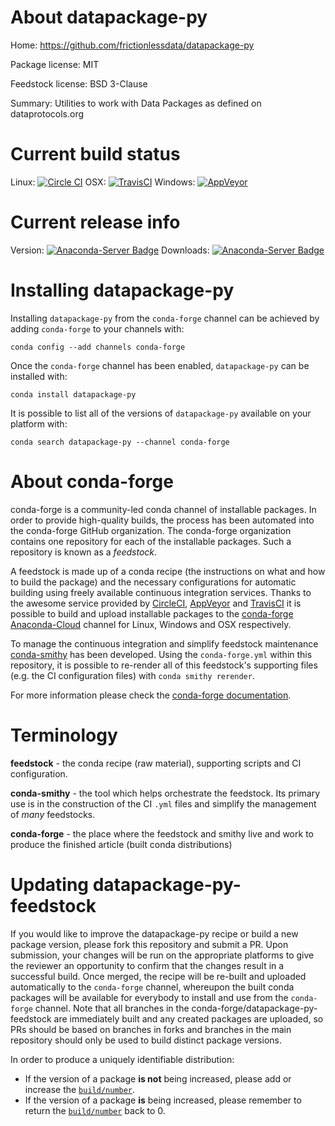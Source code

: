 About datapackage-py
====================

Home: https://github.com/frictionlessdata/datapackage-py

Package license: MIT

Feedstock license: BSD 3-Clause

Summary: Utilities to work with Data Packages as defined on dataprotocols.org



Current build status
====================

Linux: [![Circle CI](https://circleci.com/gh/conda-forge/datapackage-py-feedstock.svg?style=shield)](https://circleci.com/gh/conda-forge/datapackage-py-feedstock)
OSX: [![TravisCI](https://travis-ci.org/conda-forge/datapackage-py-feedstock.svg?branch=master)](https://travis-ci.org/conda-forge/datapackage-py-feedstock)
Windows: [![AppVeyor](https://ci.appveyor.com/api/projects/status/github/conda-forge/datapackage-py-feedstock?svg=True)](https://ci.appveyor.com/project/conda-forge/datapackage-py-feedstock/branch/master)

Current release info
====================
Version: [![Anaconda-Server Badge](https://anaconda.org/conda-forge/datapackage-py/badges/version.svg)](https://anaconda.org/conda-forge/datapackage-py)
Downloads: [![Anaconda-Server Badge](https://anaconda.org/conda-forge/datapackage-py/badges/downloads.svg)](https://anaconda.org/conda-forge/datapackage-py)

Installing datapackage-py
=========================

Installing `datapackage-py` from the `conda-forge` channel can be achieved by adding `conda-forge` to your channels with:

```
conda config --add channels conda-forge
```

Once the `conda-forge` channel has been enabled, `datapackage-py` can be installed with:

```
conda install datapackage-py
```

It is possible to list all of the versions of `datapackage-py` available on your platform with:

```
conda search datapackage-py --channel conda-forge
```


About conda-forge
=================

conda-forge is a community-led conda channel of installable packages.
In order to provide high-quality builds, the process has been automated into the
conda-forge GitHub organization. The conda-forge organization contains one repository
for each of the installable packages. Such a repository is known as a *feedstock*.

A feedstock is made up of a conda recipe (the instructions on what and how to build
the package) and the necessary configurations for automatic building using freely
available continuous integration services. Thanks to the awesome service provided by
[CircleCI](https://circleci.com/), [AppVeyor](http://www.appveyor.com/)
and [TravisCI](https://travis-ci.org/) it is possible to build and upload installable
packages to the [conda-forge](https://anaconda.org/conda-forge)
[Anaconda-Cloud](http://docs.anaconda.org/) channel for Linux, Windows and OSX respectively.

To manage the continuous integration and simplify feedstock maintenance
[conda-smithy](http://github.com/conda-forge/conda-smithy) has been developed.
Using the ``conda-forge.yml`` within this repository, it is possible to re-render all of
this feedstock's supporting files (e.g. the CI configuration files) with ``conda smithy rerender``.

For more information please check the [conda-forge documentation](https://conda-forge.org/docs/).

Terminology
===========

**feedstock** - the conda recipe (raw material), supporting scripts and CI configuration.

**conda-smithy** - the tool which helps orchestrate the feedstock.
                   Its primary use is in the construction of the CI ``.yml`` files
                   and simplify the management of *many* feedstocks.

**conda-forge** - the place where the feedstock and smithy live and work to
                  produce the finished article (built conda distributions)


Updating datapackage-py-feedstock
=================================

If you would like to improve the datapackage-py recipe or build a new
package version, please fork this repository and submit a PR. Upon submission,
your changes will be run on the appropriate platforms to give the reviewer an
opportunity to confirm that the changes result in a successful build. Once
merged, the recipe will be re-built and uploaded automatically to the
`conda-forge` channel, whereupon the built conda packages will be available for
everybody to install and use from the `conda-forge` channel.
Note that all branches in the conda-forge/datapackage-py-feedstock are
immediately built and any created packages are uploaded, so PRs should be based
on branches in forks and branches in the main repository should only be used to
build distinct package versions.

In order to produce a uniquely identifiable distribution:
 * If the version of a package **is not** being increased, please add or increase
   the [``build/number``](http://conda.pydata.org/docs/building/meta-yaml.html#build-number-and-string).
 * If the version of a package **is** being increased, please remember to return
   the [``build/number``](http://conda.pydata.org/docs/building/meta-yaml.html#build-number-and-string)
   back to 0.